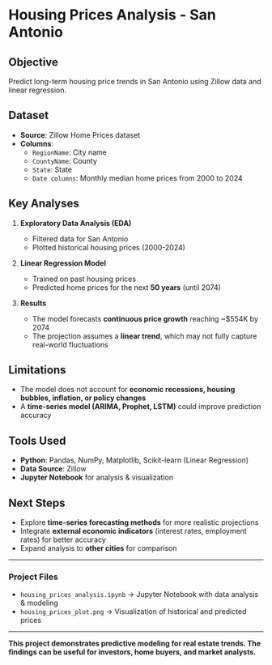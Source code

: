 # Housing Prices Analysis - San Antonio

## **Objective**
Predict long-term housing price trends in San Antonio using Zillow data and linear regression.

## **Dataset**
- **Source**: Zillow Home Prices dataset
- **Columns**:
  - `RegionName`: City name
  - `CountyName`: County
  - `State`: State
  - `Date columns`: Monthly median home prices from 2000 to 2024

## **Key Analyses**
1. **Exploratory Data Analysis (EDA)**
   - Filtered data for San Antonio
   - Plotted historical housing prices (2000-2024)
   
2. **Linear Regression Model**
   - Trained on past housing prices
   - Predicted home prices for the next **50 years** (until 2074)

3. **Results**
   - The model forecasts **continuous price growth** reaching ~$554K by 2074
   - The projection assumes a **linear trend**, which may not fully capture real-world fluctuations

## **Limitations**
- The model does not account for **economic recessions, housing bubbles, inflation, or policy changes**
- A **time-series model (ARIMA, Prophet, LSTM)** could improve prediction accuracy

## **Tools Used**
- **Python**: Pandas, NumPy, Matplotlib, Scikit-learn (Linear Regression)
- **Data Source**: Zillow
- **Jupyter Notebook** for analysis & visualization

## **Next Steps**
- Explore **time-series forecasting methods** for more realistic projections
- Integrate **external economic indicators** (interest rates, employment rates) for better accuracy
- Expand analysis to **other cities** for comparison

---

### **Project Files**
- `housing_prices_analysis.ipynb` → Jupyter Notebook with data analysis & modeling
- `housing_prices_plot.png` → Visualization of historical and predicted prices

---
**This project demonstrates predictive modeling for real estate trends. The findings can be useful for investors, home buyers, and market analysts.**

